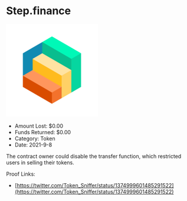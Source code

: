 # Step.finance
![Step.finance](/rektimages/Step.finance.png)
- Amount Lost: $0.00
- Funds Returned: $0.00
- Category: Token
- Date: 2021-9-8

The contract owner could disable the transfer function, which restricted users in selling their tokens.


Proof Links:
- [https://twitter.com/Token_Sniffer/status/1374999601485291522](https://twitter.com/Token_Sniffer/status/1374999601485291522)


